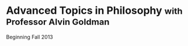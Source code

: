 Advanced Topics in Philosophy <small>with Professor Alvin Goldman</small>
=========================================================================

<div class="lead text-center">Beginning Fall 2013</div>